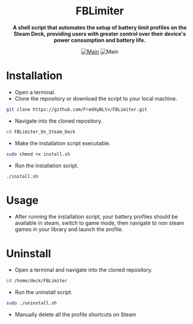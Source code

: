 
<h1 align="center">FBLimiter</h1>
<div align="center">

**A shell script that automates the setup of battery limit profiles on the Steam Deck, providing users with greater control over their device's power consumption and battery life.**

[![Main](https://img.shields.io/badge/Maintainer-FreddyBLtv-green?style=flat-square)](https://github.com/FreddyBLtv)
![Main](https://img.shields.io/badge/OS-SteamOS-blue?style=flat-square)

</div>

<h1 align="left">
	Installation
</h1>

* Open a terminal.
* Clone the repository or download the script to your local machine.

```sh
git clone https://github.com/FreddyBLtv/FBLimiter.git
```
* Navigate into the cloned repository.

```sh
cd FBLimiter_On_Steam_Deck
```
* Make the installation script executable.

```sh
sudo chmod +x install.sh
```
* Run the installation script.

```sh
./install.sh
```

<h1 align="left">
	Usage
</h1>

* After running the installation script, your battery profiles should be available in steam, switch to game mode, then navigate to non steam games in your library and launch the profile.

<h1 align="left">
	Uninstall
</h1>

* Open a terminal and navigate into the cloned repository.

```sh
cd /home/deck/FBLimiter
```
* Run the uninstall script.

```sh
sudo ./uninstall.sh
```
* Manually delete all the profile shortcuts on Steam
